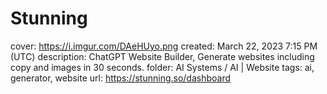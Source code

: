 # Stunning

cover: https://i.imgur.com/DAeHUyo.png
created: March 22, 2023 7:15 PM (UTC)
description: ChatGPT Website Builder, Generate websites including copy and images in 30 seconds.
folder: AI Systems / AI | Website
tags: ai, generator, website
url: https://stunning.so/dashboard